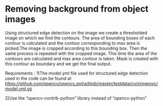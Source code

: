 # Removing background from object images
Using structured edge detection on the image we create a thresholded image on which we find the contours. The area of bounding boxes of each contour is calculated and the contour corresponding to max area is picked.The image is cropped according to this bounding box. Then the same process is repeated with the cropped image. This time the area of the contours are calculated and max area contour is taken. Mask is created with this contour as boundary and we get the final output.

Requirements :
1)The model.yml file used for structured edge detection used in the code can be found at https://github.com/opencv/opencv_extra/blob/master/testdata/cv/ximgproc/model.yml.gz

2)Use the “opencv-contrib-python” library instead of “opencv-python”

